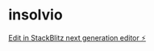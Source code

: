 # insolvio

[Edit in StackBlitz next generation editor ⚡️](https://stackblitz.com/~/github.com/eduance/insolvio)